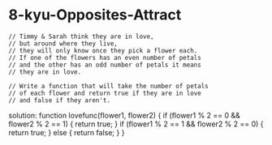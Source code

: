 # 8-kyu-Opposites-Attract
    // Timmy & Sarah think they are in love, 
    // but around where they live, 
    // they will only know once they pick a flower each. 
    // If one of the flowers has an even number of petals 
    // and the other has an odd number of petals it means 
    // they are in love.

    // Write a function that will take the number of petals 
    // of each flower and return true if they are in love 
    // and false if they aren't.
   solution:
function lovefunc(flower1, flower2) {
    if (flower1 % 2 == 0 && flower2 % 2 == 1) {
        return true;
    }
    if (flower1 % 2 == 1 && flower2 % 2 == 0) {
        return true;
    }
    else {
        return false;
    }
}
